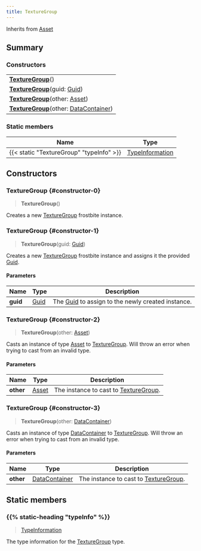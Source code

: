 ```yaml
---
title: TextureGroup
---
```


Inherits from 
[Asset](/vext/ref/fb/asset)

## Summary
### Constructors
| |
| ----------- |
| **[TextureGroup](#constructor-0)**() |
| **[TextureGroup](#constructor-1)**(guid: [Guid](/vext/ref/shared/class/guid)) |
| **[TextureGroup](#constructor-2)**(other: [Asset](/vext/ref/fb/asset)) |
| **[TextureGroup](#constructor-3)**(other: [DataContainer](/vext/ref/shared/class/datacontainer)) |

### Static members
| Name | Type |
| ---- | ---- |
| {{< static "TextureGroup" "typeInfo" >}} | [TypeInformation](/vext/ref/shared/class/typeinformation) |

## Constructors
### TextureGroup {#constructor-0}
> **TextureGroup**()

Creates a new [TextureGroup](/vext/ref/fb/texturegroup) frostbite instance.

### TextureGroup {#constructor-1}
> **TextureGroup**(guid: [Guid](/vext/ref/shared/class/guid))

Creates a new [TextureGroup](/vext/ref/fb/texturegroup) frostbite instance and assigns it the provided [Guid](/vext/ref/shared/class/guid).

#### Parameters
| Name | Type | Description |
| ---- | ---- | ----------- |
| **guid** | [Guid](/vext/ref/shared/class/guid) | The [Guid](/vext/ref/shared/class/guid) to assign to the newly created instance. |

### TextureGroup {#constructor-2}
> **TextureGroup**(other: [Asset](/vext/ref/fb/asset))

Casts an instance of type [Asset](/vext/ref/fb/asset) to [TextureGroup](/vext/ref/fb/texturegroup). Will throw an error when trying to cast from an invalid type.

#### Parameters
| Name | Type | Description |
| ---- | ---- | ----------- |
| **other** | [Asset](/vext/ref/fb/asset) | The instance to cast to [TextureGroup](/vext/ref/fb/texturegroup). |

### TextureGroup {#constructor-3}
> **TextureGroup**(other: [DataContainer](/vext/ref/shared/class/datacontainer))

Casts an instance of type [DataContainer](/vext/ref/shared/class/datacontainer) to [TextureGroup](/vext/ref/fb/texturegroup). Will throw an error when trying to cast from an invalid type.

#### Parameters
| Name | Type | Description |
| ---- | ---- | ----------- |
| **other** | [DataContainer](/vext/ref/shared/class/datacontainer) | The instance to cast to [TextureGroup](/vext/ref/fb/texturegroup). |

## Static members
### {{% static-heading "typeInfo" %}}
> [TypeInformation](/vext/ref/shared/class/typeinformation)

The type information for the [TextureGroup](/vext/ref/fb/texturegroup) type.

